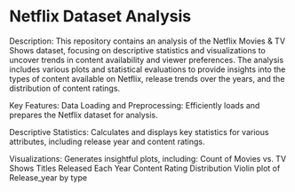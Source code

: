 # Netflix Dataset Analysis
Description:
This repository contains an analysis of the Netflix Movies & TV Shows dataset, focusing on descriptive statistics and visualizations to uncover trends in content availability and viewer preferences. The analysis includes various plots and statistical evaluations to provide insights into the types of content available on Netflix, release trends over the years, and the distribution of content ratings.


Key Features:
Data Loading and Preprocessing: Efficiently loads and prepares the Netflix dataset for analysis.

Descriptive Statistics: Calculates and displays key statistics for various attributes, including release year and content ratings.

Visualizations: Generates insightful plots, including:
    Count of Movies vs. TV Shows
    Titles Released Each Year
    Content Rating Distribution
    Violin plot of Release_year by type
